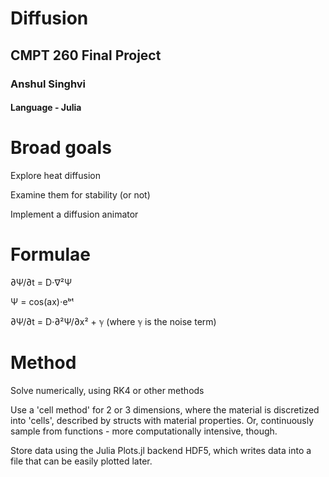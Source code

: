 # Diffusion

## CMPT 260 Final Project

### Anshul Singhvi

#### Language - Julia

# Broad goals

Explore heat diffusion

Examine them for stability (or not)

Implement a diffusion animator

# Formulae

∂Ψ/∂t = D⋅∇²Ψ

Ψ = cos(ax)⋅eᵇᵗ

∂Ψ/∂t = D⋅∂²Ψ/∂x² +  ℽ (where  ℽ is the noise term)

# Method

Solve numerically, using RK4 or other methods

Use a 'cell method' for 2 or 3 dimensions, where the material is discretized into 'cells', described by structs with material properties.  Or, continuously sample from functions - more computationally intensive, though.


Store data using the Julia Plots.jl backend HDF5, which writes data into a file that can be easily plotted later.
